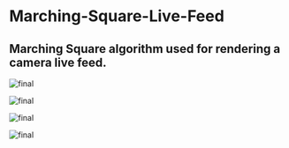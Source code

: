 # Marching-Square-Live-Feed
## Marching Square algorithm used for rendering a camera live feed.

![final]([https://github.com/sumqwerty/nDoorsProblem/blob/main/imgs/final.png](https://github.com/sumqwerty/Marching-Square-Live-Feed/blob/main/img3.png)https://github.com/sumqwerty/Marching-Square-Live-Feed/blob/main/img3.png)

![final]([https://github.com/sumqwerty/nDoorsProblem/blob/main/imgs/final.png](https://github.com/sumqwerty/Marching-Square-Live-Feed/blob/main/img3.png)https://github.com/sumqwerty/Marching-Square-Live-Feed/blob/main/img1.png)

![final]([https://github.com/sumqwerty/nDoorsProblem/blob/main/imgs/final.png](https://github.com/sumqwerty/Marching-Square-Live-Feed/blob/main/img3.png)https://github.com/sumqwerty/Marching-Square-Live-Feed/blob/main/img2.png)

![final]([https://github.com/sumqwerty/nDoorsProblem/blob/main/imgs/final.png](https://github.com/sumqwerty/Marching-Square-Live-Feed/blob/main/img3.png)https://github.com/sumqwerty/Marching-Square-Live-Feed/blob/main/img4.png)



